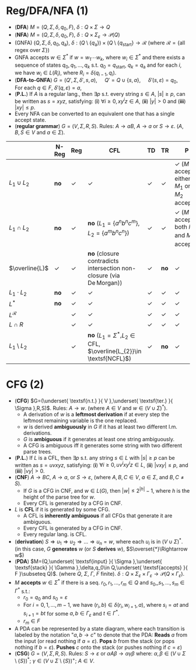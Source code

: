 # Reg/DFA/NFA (1)

- (**DFA**) $M=(Q,\Sigma,\delta,q_0,F)$, $\delta:Q\times\Sigma\to Q$
- (**NFA**) $M=(Q,\Sigma,\delta,q_0,F)$, $\delta:Q\times \Sigma_\varepsilon \to \mathcal{P}(Q)$
- (GNFA) $(Q,\Sigma,\delta,q_{0},q_{\text{a}})$, $\delta:(Q\setminus \{q_{\text{a}}\})\times(Q\setminus \{q_{\text{start}}\}\longrightarrow\mathcal{R}$ (where $\mathcal{R}=\{ \text{all regex over } \Sigma\}$)
- GNFA accepts $w\in\Sigma^*$ if $w=w_{1}\cdots w_{k}$, where $w_{i}\in\Sigma^*$ and there exists a sequence of states $q_{0},q_{1},\dots,q_{k}$ s.t. $q_{0}=q_{\text{start}}$, $q_{k}=q_{\text{a}}$ and for each $i$, we have $w_i\in L(R_{i})$, where $R_{i}=\delta(q_{i-1},q_{i})$.
- (**DFA-to-GNFA**) $G=(Q',\Sigma,\delta',s,a),\quad$ $Q'=Q\cup\{s,a\},\quad$ $\delta'(s,\varepsilon)=q_{0},\quad$ For each $q\in F$, $\delta'(q,\varepsilon)=a,\quad$
- (**P.L.**) If $\displaystyle A$ is a regular lang., then $\exists p$ s.t. every string $s\in A$, $|s|\geq p$, can be written as $s=xyz$, satisfying: (**i**) $\forall i\geq 0, xy^iz\in A$, (**ii**) $|y|>0$ and (**iii**) $|xy|\leq p$.
- Every NFA can be converted to an equivalent one that has a single accept state.
- (**regular grammar**) $G=(V,\Sigma,R,S)$. Rules: $A\to aB$, $A\to a$ or $S\to \varepsilon$. ($A,B,S\in V$ and $a\in \Sigma$).

|                    | N-Reg  | Reg | CFL                                                                                  | TD  | TR     | P                                               | NP  | NPC    |
| ------------------ | ------ | --- | ------------------------------------------------------------------------------------ | --- | ------ | ----------------------------------------------- | --- | ------ |
| $L_{1}\cup L_{2}$  | **no** | ✓   | ✓                                                                                    | ✓   | ✓      | ✓ ($M$ accept if either $M_1$ or $M_2$ accepts) | ✓   | **no** |
| $L_{1}\cap L_{2}$  | **no** | ✓   | **no** ($L_1 = \{ a^nb^nc^m  \}$, $L_2 = \{ a^mb^nc^n  \}$)                          | ✓   | ✓      | ✓ ($M$ accept if both $M_1$ and $M_2$ accepts)  | ✓   | **no** |
| $\overline{L}$     | ✓      | ✓   | **no** (closure contradicts intersection non-closure (via De Morgan))                | ✓   | **no** | ✓                                               | $?$ | $?$    |
| $L_{1}\cdot L_{2}$ | **no** | ✓   | ✓                                                                                    | ✓   | ✓      | ✓                                               | ✓   | **no** |
| $L^*$              | **no** | ✓   | ✓                                                                                    | ✓   | ✓      | ✓                                               | ✓   | **no** |
| $L^\mathcal{R}$    |        | ✓   | ✓                                                                                    | ✓   | ✓      | ✓                                               |     |        |
| $L\cap R$          |        | ✓   | ✓                                                                                    | ✓   | ✓      | ✓                                               |     |        |
| $L_1\setminus L_2$ |        | ✓   | **no** ($L_1=\Sigma^*$,$L_{2}\in \textsf{CFL}$, $\overline{L_{2}}\in \textsf{NCFL}$) | ✓   | **no** | ✓                                               | $?$ |        |



# CFG (2)

- (**CFG**) $G=(\underset{ \textsf{n.t.} }{ V },\underset{ \textsf{ter.} }{ \Sigma },R,S)$. Rules: $A\to w$. (where $A\in V$ and $w\in (V\cup \Sigma)^*$).
	- A derivation of $w$ is a **leftmost derivation** if at every step the leftmost remaining variable is the one replaced.
	- $w$ is derived **ambiguously** in $G$ if it has at least two different l.m. derivations.
	- $G$ is **ambiguous** if it generates at least one string ambiguously.
	- A CFG is ambiguous iff it generates some string with two different parse trees.
- (**P.L.**) If $L$ is a CFL, then $\exists p$ s.t. any string $s\in L$ with $|s|\geq p$ can be written as $s=uvxyz$, satisfying: (**i**) $\forall i\geq 0,uv^ixy^iz\in L$, (**ii**) $|vxy|\leq p$, and (**iii**) $|vy|>0$.
- (**CNF**) $A\to BC$, $A\to a$, or $S\to \varepsilon$, (where $A,B,C\in V$, $a\in \Sigma$, and $B,C\neq S$).
	- If $G$ is a CFG in CNF, and $w\in L(G)$, then $|w|\leq 2^{|h|}-1$, where $h$ is the height of the parse tree for $w$.
	- Every CFL is generated by a CFG in CNF.
- $L$ is **CFL** if it is generated by some CFG.
	- A CFL is **inherently ambiguous** if all CFGs that generate it are ambiguous.
	- Every CFL is generated by a CFG in CNF.
	- Every regular lang. is CFL.
- (**derivation**) $S\Rightarrow u_1\Rightarrow u_2\Rightarrow \dots \Rightarrow u_n = w$, where each $u_i$ is in $(V\cup \Sigma)^*$. (in this case, $G$ **generates** $w$ (or $S$ **derives** $w$), $S\overset{*}\Rightarrow w$)
- (**PDA**) $M=(Q,\underset{ \textsf{input} }{ \Sigma },\underset{ \textsf{stack} }{ \Gamma },\delta,q_0\in Q,\underset{ \textsf{accepts} }{ F }\subseteq Q)$. (where $Q$, $\Sigma$, $\Gamma$, $F$ finite). $\delta:Q\times \Sigma_\varepsilon\times \Gamma_\varepsilon\longrightarrow \mathcal{P}(Q\times \Gamma_\varepsilon)$.
- $M$ **accepts** $w\in \Sigma^*$ if there is a seq. $r_0,r_1,\dots,r_m\in Q$ and $s_0,,s_1,\dots,s_m\in \Gamma^*$ s.t.:
	- $r_0=q_0$ and $s_0=\varepsilon$
	- For $i=0,1,\dots,m-1$, we have $(r_i,b)\in\delta(r_{i},w_{i+1},a)$, where $s_i=at$ and $s_{i+1}=bt$ for some $a,b\in \Gamma_\varepsilon$ and $t\in \Gamma^*$.
	- $r_m\in F$
- A PDA can be represented by a state diagram, where each transition is labeled by the notation "$a,b\to c$" to denote that the PDA: **Reads** $a$ from the input (or read nothing if $a=\varepsilon$). **Pops** $b$ from the stack (or pops nothing if $b=\varepsilon$). **Pushes** $c$ onto the stack (or pushes nothing if $c=\varepsilon$)
- (**CSG**) $\displaystyle {\textstyle G=(V,\Sigma,R,S)}$. Rules: $S\to \varepsilon$ or $\alpha A\beta \to \alpha \gamma \beta$ where: $\displaystyle \alpha ,\beta \in (V\cup \Sigma \setminus \{S\})^*$; $\gamma \in (V\cup  \Sigma  \setminus \{S\})^+$; $\displaystyle A\in V$.


